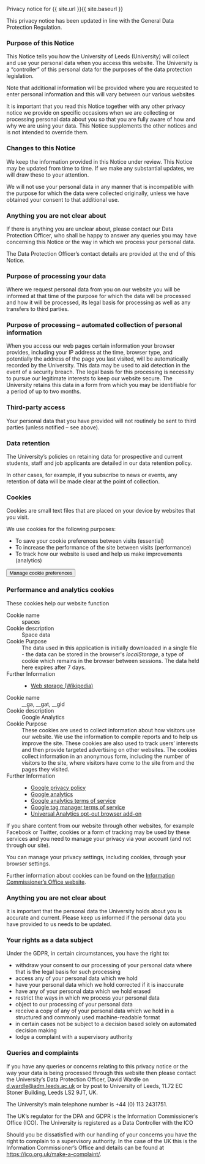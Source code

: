 Privacy notice for {{ site.url }}{{ site.baseurl }}

This privacy notice has been updated in line with the General Data Protection Regulation.

### Purpose of this Notice

This Notice tells you how the University of Leeds (University) will collect and use your personal data when you access this website. The University is a “controller” of this personal data for the purposes of the data protection legislation.

Note that additional information will be provided where you are requested to enter personal information and this will vary between our various websites

It is important that you read this Notice together with any other privacy notice we provide on specific occasions when we are collecting or processing personal data about you so that you are fully aware of how and why we are using your data. This Notice supplements the other notices and is not intended to override them.

### Changes to this Notice

We keep the information provided in this Notice under review. This Notice may be updated from time to time. If we make any substantial updates, we will draw these to your attention.

We will not use your personal data in any manner that is incompatible with the purpose for which the data were collected originally, unless we have obtained your consent to that additional use.

### Anything you are not clear about

If there is anything you are unclear about, please contact our Data Protection Officer, who shall be happy to answer any queries you may have concerning this Notice or the way in which we process your personal data.

The Data Protection Officer’s contact details are provided at the end of this Notice.

### Purpose of processing your data

Where we request personal data from you on our website you will be informed at that time of the purpose for which the data will be processed and how it will be processed, its legal basis for processing as well as any transfers to third parties.

### Purpose of processing – automated collection of personal information

When you access our web pages certain information your browser provides, including your IP address at the time, browser type, and potentially the address of the page you last visited, will be automatically recorded by the University. This data may be used to aid detection in the event of a security breach. The legal basis for this processing is necessity to pursue our legitimate interests to keep our website secure. The University retains this data in a form from which you may be identifiable for a period of up to two months.

### Third-party access

Your personal data that you have provided will not routinely be sent to third parties (unless notified – see above).

### Data retention

The University’s policies on retaining data for prospective and current students, staff and job applicants are detailed in our data retention policy.

In other cases, for example, if you subscribe to news or events, any retention of data will be made clear at the point of collection.

### Cookies

Cookies are small text files that are placed on your device by websites that you visit.

We use cookies for the following purposes:

* To save your cookie preferences between visits (essential)
* To increase the performance of the site between visits (performance)
* To track how our website is used and help us make improvements (analytics)

<button type="button" class="button" data-cc="show-preferencesModal">Manage cookie preferences</button>

### Performance and analytics cookies

These cookies help our website function

<dl>
    <dt>Cookie name</dt>
    <dd>spaces</dd>
    <dt>Cookie description</dt>
    <dd>Space data</dd>
    <dt>Cookie Purpose</dt>
    <dd>The data used in this application is initially downloaded in a single file - the data can be stored in the browser's <em>localStorage</em>, a type of cookie which remains in the browser between sessions. The data held here expires after 7 days.</dd>
    <dt>Further Information</dt>
    <dd>
        <ul>
            <li><a target="external" href="https://en.wikipedia.org/wiki/Web_storage">Web storage (Wikipedia)</a></li>
        </ul>
    </dd>
</dl>

<dl>
    <dt>Cookie name</dt>
    <dd>__ga, __gat, __gid</dd>
    <dt>Cookie description</dt>
    <dd>Google Analytics</dd>
    <dt>Cookie Purpose</dt>
    <dd>These cookies are used to collect information about how visitors use our website. We use the information to compile reports and to help us improve the site. These cookies are also used to track users’ interests and then provide targeted advertising on other websites. The cookies collect information in an anonymous form, including the number of visitors to the site, where visitors have come to the site from and the pages they visited.</dd>
    <dt>Further Information</dt>
    <dd>
        <ul>
            <li><a target="external" href="https://policies.google.com/privacy?hl=en-GB&amp;gl=uk#infocollect">Google privacy policy</a></li>
            <li><a target="external" href="http://www.google.com/analytics/learn/privacy.html">Google analytics</a></li>
            <li><a target="external" href="http://www.google.com/intl/en_uk/analytics/tos.html">Google analytics terms of service</a></li>
            <li><a target="external" href="https://www.google.com/analytics/tag-manager/use-policy/">Google tag manager terms of service</a></li>
            <li><a target="external" href="https://tools.google.com/dlpage/gaoptout">Universal Analytics opt-out browser add-on</a></li>
        </ul>
    </dd>
</dl> 

If you share content from our website through other websites, for example Facebook or Twitter, cookies or a form of tracking may be used by these services and you need to manage your privacy via your account (and not through our site).

You can manage your privacy settings, including cookies, through your browser settings.

Further information about cookies can be found on the <a target="external" href="https://ico.org.uk/">Information Commissioner’s Office website</a>.

### Anything you are not clear about

It is important that the personal data the University holds about you is accurate and current. Please keep us informed if the personal data you have provided to us needs to be updated.

### Your rights as a data subject

Under the GDPR, in certain circumstances, you have the right to:

* withdraw your consent to our processing of your personal data where that is the legal basis for such processing
* access any of your personal data which we hold
* have your personal data which we hold corrected if it is inaccurate
* have any of your personal data which we hold erased
* restrict the ways in which we process your personal data
* object to our processing of your personal data
* receive a copy of any of your personal data which we hold in a structured and commonly used machine-readable format
* in certain cases not be subject to a decision based solely on automated decision making
* lodge a complaint with a supervisory authority

### Queries and complaints

If you have any queries or concerns relating to this privacy notice or the way your data is being processed through this website then please contact the University’s Data Protection Officer, David Wardle on <a href="mailto:d.wardle@adm.leeds.ac.uk" title="Email David Wardle">d.wardle@adm.leeds.ac.uk</a> or by post to University of Leeds, 11.72 EC Stoner Building, Leeds LS2 9JT, UK.

The University’s main telephone number is +44 (0) 113 2431751.

The UK’s regulator for the DPA and GDPR is the Information Commissioner’s Office (ICO). The University is registered as a Data Controller with the ICO

Should you be dissatisfied with our handling of your concerns you have the right to complain to a supervisory authority. In the case of the UK this is the Information Commissioner’s Office and details can be found at <a target="external" href="https://ico.org.uk/make-a-complaint/">https://ico.org.uk/make-a-complaint/</a>.

